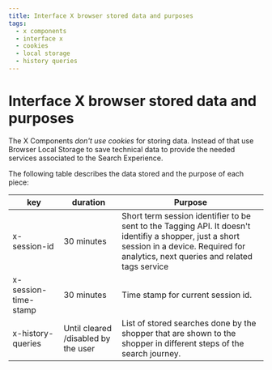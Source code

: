 ```yaml
---
title: Interface X browser stored data and purposes
tags:
  - x components
  - interface x
  - cookies
  - local storage
  - history queries
---
```


# Interface X browser stored data and purposes

The X Components _don't use cookies_ for storing data. Instead of that use Browser Local Storage to
save technical data to provide the needed services associated to the Search Experience.

The following table describes the data stored and the purpose of each piece:

| key                  | duration                            | Purpose                                                                                                                                                                                      |
| -------------------- | ----------------------------------- | -------------------------------------------------------------------------------------------------------------------------------------------------------------------------------------------- |
| x-session-id         | 30 minutes                          | Short term session identifier to be sent to the Tagging API. It doesn't identifiy a shopper, just a short session in a device. Required for analytics, next queries and related tags service |
| x-session-time-stamp | 30 minutes                          | Time stamp for current session id.                                                                                                                                                           |
| x-history-queries    | Until cleared /disabled by the user | List of stored searches done by the shopper that are shown to the shopper in different steps of the search journey.                                                                           |
